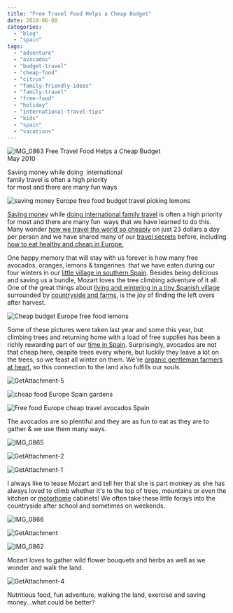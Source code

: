 ```yaml
---
title: "Free Travel Food Helps a Cheap Budget"
date: 2010-06-08
categories: 
  - "blog"
  - "spain"
tags: 
  - "adventure"
  - "avocados"
  - "budget-travel"
  - "cheap-food"
  - "citrus"
  - "family-friendly-ideas"
  - "family-travel"
  - "free-food"
  - "holiday"
  - "international-travel-tips"
  - "kids"
  - "spain"
  - "vacations"
---
```


 ![IMG_0863](https://pub-ac94b3f306b24c0dba4238943c97f2e1.r2.dev/6a00e5502a95078833013480e29cb1970c.jpg) Free Travel Food Helps a Cheap Budget  
May 2010

Saving money while doing  international  
family travel is often a high priority  
for most and there are many fun ways

<!--more-->

![saving money Europe free food budget travel picking lemons](https://pub-ac94b3f306b24c0dba4238943c97f2e1.r2.dev/6a00e5502a95078833013480e29e04970c.jpg)  

[Saving money](http://www.getrichslowly.org/blog/) while [doing international family travel](http://soultravelers3new.local/2009/04/how-to-travel-the-world-as-a-digital-nomad-family.html) is often a high priority for most and there are many fun  ways that we have learned to do this. Many wonder [how we travel the world so cheaply](http://soultravelers3new.local/2008/06/how-to-do-exten.html) on just 23 dollars a day per person and we have shared many of our [travel secrets](http://soultravelers3new.local/2010/01/our-3-best-kept-family-travel-secrets-adventure-4-years-on-the-road-meme-family-travel-around-the-wo.html) before, including [how to eat healthy and cheap in Europe.](http://soultravelers3new.local/2008/09/how-to-eat-heal.html)  

One happy memory that will stay with us forever is how many free avocados, oranges, lemons & tangerines  that we have eaten during our four winters in our [little village in southern Spain](http://soultravelers3new.local/2009/11/whats-a-spain-winter-rental-like-extended-travel-digital-nomad-4hww-vacation-.html). Besides being delicious and saving us a bundle, Mozart loves the tree climbing adventure of it all.  One of the great things about [living and wintering in a tiny Spanish village](http://soultravelers3new.local/2009/11/lifestyle-design-a-winter-in-spain-extendedtravel-digitalnomad-miniretirement-4hww-travel.html) surrounded by [countryside and farms](http://soultravelers3new.local/2008/04/post-1.html), is the joy of finding the left overs after harvest. 

![Cheap budget Europe free food lemons](https://pub-ac94b3f306b24c0dba4238943c97f2e1.r2.dev/6a00e5502a95078833013480e2a42f970c.jpg)

Some of these pictures were taken last year and some this year, but climbing trees and returning home with a load of free supplies has been a richly rewarding part of our [time in Spain](http://soultravelers3new.local/2009/04/spain-stunning-semana-santa-easter-procession-in-andalusia-white-village.html). Surprisingly, avocados are not that cheap here, despite trees every where, but luckily they leave a lot on the trees, so we feast all winter on them. We're [organic gentleman farmers at heart](http://soultravelers3new.local/2006/08/home-and-hous-1.html), so this connection to the land also fulfills our souls.

![GetAttachment-5](https://pub-ac94b3f306b24c0dba4238943c97f2e1.r2.dev/6a00e5502a95078833013480e2b8d5970c.jpg) 

![cheap food Europe Spain gardens ](https://pub-ac94b3f306b24c0dba4238943c97f2e1.r2.dev/6a00e5502a950788330133edb03f60970b.jpg)

![Free food Europe cheap travel avocados Spain](https://pub-ac94b3f306b24c0dba4238943c97f2e1.r2.dev/6a00e5502a95078833013480e2bfe4970c.jpg) 

The avocados are so plentiful and they are as fun to eat as they are to gather & we use them many ways.

![IMG_0865](https://pub-ac94b3f306b24c0dba4238943c97f2e1.r2.dev/6a00e5502a95078833013480e2c1d4970c.jpg)

![GetAttachment-2](https://pub-ac94b3f306b24c0dba4238943c97f2e1.r2.dev/6a00e5502a950788330133edb0462b970b.jpg)

![GetAttachment-1](https://pub-ac94b3f306b24c0dba4238943c97f2e1.r2.dev/6a00e5502a95078833013480e2c6b8970c.jpg) 

I always like to tease Mozart and tell her that she is part monkey as she has always loved to climb whether it's to the top of trees, mountains or even the kitchen or [motorhome](http://soultravelers3new.local/2010/05/camping-europe-in-a-motorhome-rv-5-best-sites-roadtrip-europe-family-travel-budget-best-price.html) cabinets! We often take these little forays into the countryside after school and sometimes on weekends.

![IMG_0866](https://pub-ac94b3f306b24c0dba4238943c97f2e1.r2.dev/6a00e5502a950788330133edb05284970b.jpg)

![GetAttachment](https://pub-ac94b3f306b24c0dba4238943c97f2e1.r2.dev/6a00e5502a950788330133edb05371970b.jpg)

![IMG_0862](https://pub-ac94b3f306b24c0dba4238943c97f2e1.r2.dev/6a00e5502a95078833013480e2d0a9970c.jpg)

Mozart loves to gather wild flower bouquets and herbs as well as we wonder and walk the land.

![GetAttachment-4](https://pub-ac94b3f306b24c0dba4238943c97f2e1.r2.dev/6a00e5502a950788330133edb05610970b.jpg) 

Nutritious food, fun adventure, walking the land, exercise and saving money...what could be better?
